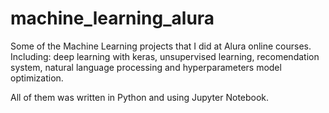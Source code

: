 # machine_learning_alura
Some of the Machine Learning projects that I did at Alura online courses. Including: deep learning with keras, unsupervised learning, recomendation system, natural language processing and hyperparameters model optimization. 

All of them was written in Python and using Jupyter Notebook.
